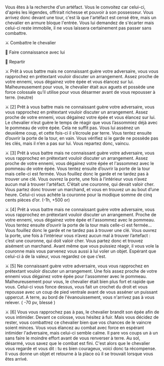 Vous êtes à la recherche d'un artéfact. Vous le convoitez car celui-ci, d'après les légendes, offrirait richesse et pouvoir à son possesseur. Vous arrivez donc devant une tour, c'est là que l'artéfact est censé être, mais un chevalier en armure bloque l'entrée. Vous lui demandez de s'écarter mais celui-ci reste immobile, il ne vous laissera certainement pas passer sans combattre.

⚔️ Combattre le chevalier

🤝 Faire connaissance avec lui

🚶 Repartir

:crossed_swords: Prêt à vous battre mais ne connaissant guère votre adversaire, vous vous rapprochez en prétextant vouloir discuter un arrangement. Assez proche de votre ennemi, vous dégainez votre épée et vous élancez sur lui. Malheureusement pour vous, le chevalier était aux aguets et possède une force colossale qu’il utilise pour vous désarmer avant de vous repousser à terre. (neutre)


:crossed_swords: [2] Prêt à vous battre mais ne connaissant guère votre adversaire, vous vous rapprochez en prétextant vouloir discuter un arrangement. Assez proche de votre ennemi, vous dégainez votre épée et vous élancez sur lui. Le chevalier n’eut guère le temps de réagir que vous l’assommiez déjà avec le pommeau de votre épée. Cela ne suffit pas. Vous lui assénez un deuxième coup, et cette fois-ci il s’écroule par terre. Vous tentez ensuite d’ouvrir la porte de la tour, en vain. Vous vérifiez si le garde ne possède pas les clés, mais il n’en a pas sur lui. Vous repartez donc, vaincu.


:crossed_swords: [3] Prêt à vous battre mais ne connaissant guère votre adversaire, vous vous rapprochez en prétextant vouloir discuter un arrangement. Assez proche de votre ennemi, vous dégainez votre épée et l'assommez avec le pommeau de votre épée. Vous tentez ensuite d’ouvrir la porte de la tour mais celle-ci est fermée. Vous fouillez donc le garde et ne tardez pas à trouver une clé. Vous ouvrez la porte, une fois à l’intérieur vous n’avez aucun mal à trouver l'artéfact. C’était une couronne, qui devait valoir cher. Vous partez donc trouver un marchand, et vous en trouvez un au bout d’une heure. Celui-ci vous achète la couronne pour la modique somme de cinq cents pièces d’or. (-1h, +500 or)


:crossed_swords: [4] Prêt à vous battre mais ne connaissant guère votre adversaire, vous vous rapprochez en prétextant vouloir discuter un arrangement. Proche de votre ennemi, vous dégainez votre épée et l'assommez avec le pommeau. Vous tentez ensuite d’ouvrir la porte de la tour mais celle-ci est fermée... Vous fouillez donc le garde et ne tardez pas à trouver une clé. Vous ouvrez la porte, une fois à l’intérieur vous n’avez aucun mal à trouver l’artefact : c’est une couronne, qui doit valoir cher. Vous partez donc et trouvez aisément un marchand. Avant même que vous puissiez réagir, il vous vole la couronne mais vous parvenez vous aussi à lui voler un objet. Espérant que celui-ci à de la valeur, vous regardez ce que c’est.

:crossed_swords: [5] Ne connaissant guère votre adversaire, vous vous rapprochez en prétextant vouloir discuter un arrangement. Une fois assez proche de votre ennemi vous dégainez votre épée pour l'assommer avec le pommeau. Malheureusement pour vous, le chevalier était bien plus fort et rapide que vous. Celui-ci vous fonce dessus, vous fait un crochet du droit et vous repousse avec un coup de pied ventrale avant de vous asséner un puissant uppercut. A terre, au bord de l'évanouissement, vous n'arrivez pas à vous relever. ( -70 pv, blessé ) 

:crossed_swords: [6] Vous vous rapprochez pas à pas, le chevalier brandit son épée afin de vous intimider. Devant ce colosse, vous hésitez à fuir. Mais vous décidez de rester, vous combattrez ce chevalier bien que vos chances de le vaincre soient minces. Vous vous élancez au combat avec force en espérant intimider l'adversaire, mais celui-ci semble calme. Il pare vos coups un à un sans faire le moindre effort avant de vous renverser à terre. Au sol, désarmé, vous savez que le combat est fini. C'est alors que le chevalier vous regarde et vous dit : tu es bien courageux, voici donc ta récompense. Il vous donne un objet et retourne à la place où il se trouvait lorsque vous êtes arrivé.
